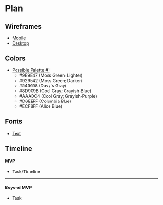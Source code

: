 # Plan

## Wireframes
* [Mobile](important-images/wireframe-phone.png)
* [Desktop](important-images/wireframe-desktop.png)

## Colors
* [Possible Palette #1](important-images/possible-palette-1.png)
    * #9E9E47 (Moss Green; Lighter)
    * #929542 (Moss Green; Darker)
    * #545658 (Davy's Gray)
    * #8D909B (Cool Gray; Grayish-Blue)
    * #AAADC4 (Cool Gray; Grayish-Purple)
    * #D6EEFF (Columbia Blue)
    * #ECF8FF (Alice Blue)
## Fonts
* [Text](URL)

## Timeline

#### MVP

* Task/Timeline

---

#### Beyond MVP

* Task








<!-- DO NOT USE THIS YET

| Name | Glows | Grows |
| -------- | ------- | ------- |
|   |   |
|   |   |
|   |   |
|   |   |
|   |   |
|   |   |

-->
